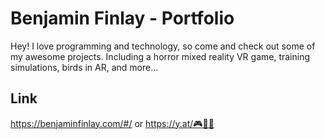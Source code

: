 # Benjamin Finlay - Portfolio
Hey! I love programming and technology, so come and check out some of my awesome projects. Including a horror mixed reality VR game, training simulations, birds in AR, and more...
## Link
https://benjaminfinlay.com/#/
or
https://y.at/🎮📏🎉
